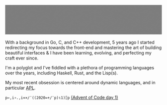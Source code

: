 ![](https://github.com/zakkor/zakkor/blob/master/image.png?raw=true&cachebuster=9001)

With a background in Go, C, and C++ development, 5 years ago I started redirecting my focus towards the front-end and mastering the art of building beautiful interfaces & I have been learning, evolving, and perfecting my craft ever since.

I'm a polyglot and I've fiddled with a plethora of programming languages over the years, including Haskell, Rust, and the Lisp(s).

My most recent obsession is centered around dynamic languages, and in particular [APL](https://en.wikipedia.org/wiki/APL_(programming_language)).

`p←,i∘.,i⋄×/¨((2020=+/¨p)⍳1)⌷p` [(Advent of Code day 1)](https://adventofcode.com/2020/day/1)
